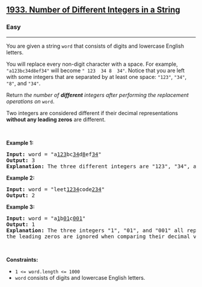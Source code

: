 <h2><a href="https://leetcode.com/problems/number-of-different-integers-in-a-string">1933. Number of Different Integers in a String</a></h2><h3>Easy</h3><hr><p>You are given a string <code>word</code> that consists of digits and lowercase English letters.</p>

<p>You will replace every non-digit character with a space. For example, <code>"a123bc34d8ef34"</code> will become <code>" 123  34 8  34"</code>. Notice that you are left with some integers that are separated by at least one space: <code>"123"</code>, <code>"34"</code>, <code>"8"</code>, and <code>"34"</code>.</p>

<p>Return <em>the number of <strong>different</strong> integers after performing the replacement operations on </em><code>word</code>.</p>

<p>Two integers are considered different if their decimal representations <strong>without any leading zeros</strong> are different.</p>

<p> </p>
<p><strong class="example">Example 1:</strong></p>

<pre>
<strong>Input:</strong> word = "a<u>123</u>bc<u>34</u>d<u>8</u>ef<u>34</u>"
<strong>Output:</strong> 3
<strong>Explanation: </strong>The three different integers are "123", "34", and "8". Notice that "34" is only counted once.
</pre>

<p><strong class="example">Example 2:</strong></p>

<pre>
<strong>Input:</strong> word = "leet<u>1234</u>code<u>234</u>"
<strong>Output:</strong> 2
</pre>

<p><strong class="example">Example 3:</strong></p>

<pre>
<strong>Input:</strong> word = "a<u>1</u>b<u>01</u>c<u>001</u>"
<strong>Output:</strong> 1
<strong>Explanation: </strong>The three integers "1", "01", and "001" all represent the same integer because
the leading zeros are ignored when comparing their decimal values.
</pre>

<p> </p>
<p><strong>Constraints:</strong></p>

<ul>
	<li><code>1 <= word.length <= 1000</code></li>
	<li><code>word</code> consists of digits and lowercase English letters.</li>
</ul>
